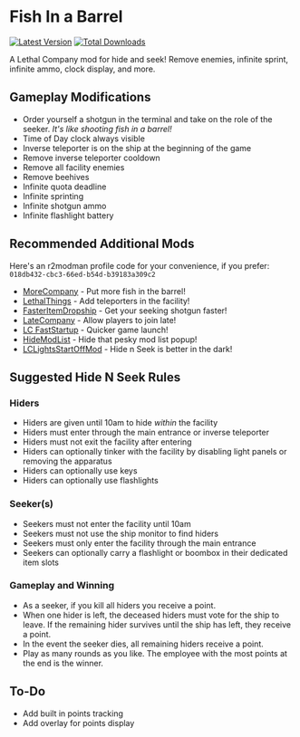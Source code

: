 # Fish In a Barrel

[![Latest Version](https://img.shields.io/thunderstore/v/JaredIsCoding/FishInABarrel?logo=thunderstore&logoColor=white)](https://thunderstore.io/c/lethal-company/p/JaredIsCoding/FishInABarrel)
[![Total Downloads](https://img.shields.io/thunderstore/dt/JaredIsCoding/FishInABarrel?logo=thunderstore&logoColor=white)](https://thunderstore.io/c/lethal-company/p/JaredIsCoding/FishInABarrel)

A Lethal Company mod for hide and seek! Remove enemies, infinite sprint, infinite ammo, clock display, and more.

## Gameplay Modifications

- Order yourself a shotgun in the terminal and take on the role of the seeker. *It's like shooting fish in a barrel!*
- Time of Day clock always visible
- Inverse teleporter is on the ship at the beginning of the game
- Remove inverse teleporter cooldown
- Remove all facility enemies
- Remove beehives
- Infinite quota deadline
- Infinite sprinting
- Infinite shotgun ammo
- Infinite flashlight battery

## Recommended Additional Mods

Here's an r2modman profile code for your convenience, if you prefer: `018db432-cbc3-66ed-b54d-b39183a309c2`

- [MoreCompany](https://thunderstore.io/c/lethal-company/p/notnotnotswipez/MoreCompany/) - Put more fish in the barrel!
- [LethalThings](https://thunderstore.io/c/lethal-company/p/Evaisa/LethalThings/) - Add teleporters in the facility!
- [FasterItemDropship](https://thunderstore.io/c/lethal-company/p/FlipMods/FasterItemDropship/) - Get your seeking shotgun faster!
- [LateCompany](https://thunderstore.io/c/lethal-company/p/anormaltwig/LateCompany/) - Allow players to join late!
- [LC FastStartup](https://thunderstore.io/c/lethal-company/p/flerouwu/LC_FastStartup/) - Quicker game launch!
- [HideModList](https://thunderstore.io/c/lethal-company/p/Sv_Matt/HideModList/) - Hide that pesky mod list popup!
- [LCLightsStartOffMod](hthttps://thunderstore.io/c/lethal-company/p/joejoejoe/LCLightsStartOffMod/) - Hide n Seek is better in the dark!

## Suggested Hide N Seek Rules

### Hiders
- Hiders are given until 10am to hide *within* the facility
- Hiders must enter through the main entrance or inverse teleporter
- Hiders must not exit the facility after entering
- Hiders can optionally tinker with the facility by disabling light panels or removing the apparatus
- Hiders can optionally use keys
- Hiders can optionally use flashlights

### Seeker(s)
- Seekers must not enter the facility until 10am
- Seekers must not use the ship monitor to find hiders
- Seekers must only enter the facility through the main entrance
- Seekers can optionally carry a flashlight or boombox in their dedicated item slots

### Gameplay and Winning
- As a seeker, if you kill all hiders you receive a point.
- When one hider is left, the deceased hiders must vote for the ship to leave. If the remaining hider survives until the ship has left, they receive a point.
- In the event the seeker dies, all remaining hiders receive a point.
- Play as many rounds as you like. The employee with the most points at the end is the winner.

## To-Do

- Add built in points tracking
- Add overlay for points display